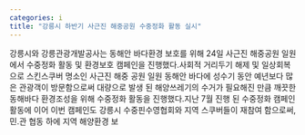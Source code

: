 ```yaml
---
categories: i
title: "강릉시 하반기 사근진 해중공원 수중정화 활동 실시"
---
```

강릉시와 강릉관광개발공사는 동해안 바다환경 보호를 위해 24일 사근진 해중공원 일원에서 수중정화 활동 및 환경보호 캠페인을 진행했다.사회적 거리두기 해제 및 일상회복으로 스킨스쿠버 명소인 사근진 해중 공원 일원 동해안 바다에 성수기 동안 예년보다 많은 관광객이 방문함으로써 대량으로 발생 된 해양쓰레기의 수거가 필요해진 만큼 깨끗한 동해바다 환경조성을 위해 수중정화 활동을 진행했다.지난 7월 진행 된 수중정화 캠페인 활동에 이어 이번 캠페인도 강릉시 수중핀수영협회와 지역 스쿠버들이 재참여 함으로써, 민․관 협동 하에 지역 해양환경 보